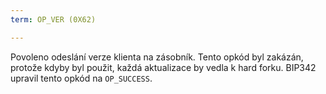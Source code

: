 ```yaml
---
term: OP_VER (0X62)

---
```

Povoleno odeslání verze klienta na zásobník. Tento opkód byl zakázán, protože kdyby byl použit, každá aktualizace by vedla k hard forku. BIP342 upravil tento opkód na `OP_SUCCESS`.